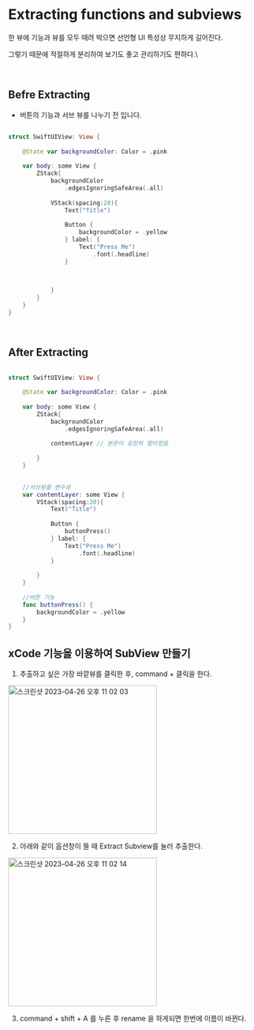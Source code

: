 # Extracting functions and subviews

한 뷰에 기능과 뷰를 모두 때려 박으면 선언형 UI 특성상 무지하게 길어진다.

그렇기 때문에 적절하게 분리하여 보기도 좋고 관리하기도 편하다.\


<br>

## Befre Extracting

- 버튼의 기능과 서브 뷰를 나누기 전 입니다.

```swift

struct SwiftUIView: View {
    
    @State var backgroundColor: Color = .pink
    
    var body: some View {
        ZStack{
            backgroundColor
                .edgesIgnoringSafeArea(.all)
            
            VStack(spacing:20){
                Text("Title")
              
                Button {
                    backgroundColor = .yellow
                } label: {
                    Text("Press Me")
                        .font(.headline)
                }

            
                
            }
        }
    }
}

```

<br>

## After Extracting

```swift

struct SwiftUIView: View {
    
    @State var backgroundColor: Color = .pink
    
    var body: some View {
        ZStack{
            backgroundColor
                .edgesIgnoringSafeArea(.all)
            
            contentLayer // 본문이 굉장히 짤아졌음
            
        }
    }
    

    //서브뷰를 변수로 
    var contentLayer: some View {
        VStack(spacing:20){
            Text("Title")
          
            Button {
                buttonPress()
            } label: {
                Text("Press Me")
                    .font(.headline)
            }
            
        }
    }
    
    //버튼 기능
    func buttonPress() {
        backgroundColor = .yellow
    }
}

```

## xCode 기능을 이용하여 SubView 만들기

1. 추출하고 싶은 가장 바깥뷰를 클릭한 후, command + 클릭을 한다.


<img width="301" alt="스크린샷 2023-04-26 오후 11 02 03" src="https://user-images.githubusercontent.com/48616183/234600678-3384375e-b5e5-4c2b-9719-941c728a694b.png">

2. 아래와 같이 옵션창이 뜰 때 Extract Subview를 눌러 추출한다.

<img width="301" alt="스크린샷 2023-04-26 오후 11 02 14" src="https://user-images.githubusercontent.com/48616183/234600685-44d86f60-79c0-44a3-97ec-7428faf016a6.png">

3. command + shift + A 를 누른 후 rename 을 하게되면 한번에 이름이 바뀐다.